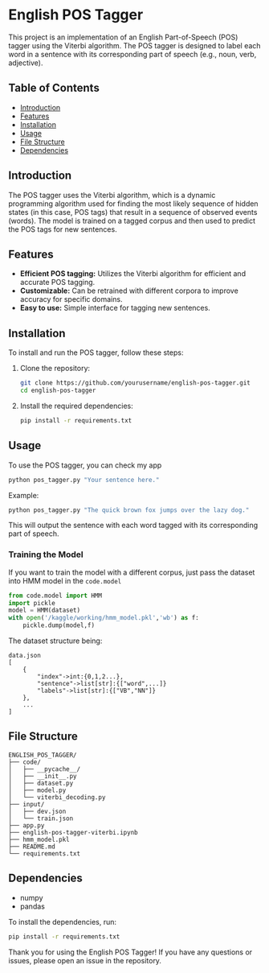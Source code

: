 # English POS Tagger

This project is an implementation of an English Part-of-Speech (POS) tagger using the Viterbi algorithm. The POS tagger is designed to label each word in a sentence with its corresponding part of speech (e.g., noun, verb, adjective).

## Table of Contents

- [Introduction](#introduction)
- [Features](#features)
- [Installation](#installation)
- [Usage](#usage)
- [File Structure](#file-structure)
- [Dependencies](#dependencies)


## Introduction

The POS tagger uses the Viterbi algorithm, which is a dynamic programming algorithm used for finding the most likely sequence of hidden states (in this case, POS tags) that result in a sequence of observed events (words). The model is trained on a tagged corpus and then used to predict the POS tags for new sentences.

## Features

- **Efficient POS tagging:** Utilizes the Viterbi algorithm for efficient and accurate POS tagging.
- **Customizable:** Can be retrained with different corpora to improve accuracy for specific domains.
- **Easy to use:** Simple interface for tagging new sentences.

## Installation

To install and run the POS tagger, follow these steps:

1. Clone the repository:
   ```bash
   git clone https://github.com/yourusername/english-pos-tagger.git
   cd english-pos-tagger
   ```

2. Install the required dependencies:
   ```bash
   pip install -r requirements.txt
   ```

## Usage

To use the POS tagger, you can check my app 

```bash
python pos_tagger.py "Your sentence here."
```

Example:

```bash
python pos_tagger.py "The quick brown fox jumps over the lazy dog."
```

This will output the sentence with each word tagged with its corresponding part of speech.

### Training the Model

If you want to train the model with a different corpus, just pass the dataset into HMM model in the `code.model`
```python
from code.model import HMM
import pickle
model = HMM(dataset)
with open('/kaggle/working/hmm_model.pkl','wb') as f:
    pickle.dump(model,f)
```
The dataset structure being:
```
data.json
[
    {
        "index"->int:{0,1,2...},
        "sentence"->list[str]:{["word",...]}
        "labels"->list[str]:{["VB","NN"]}
    },
    ...
]
```
## File Structure

```
ENGLISH_POS_TAGGER/
├── code/
│   ├── __pycache__/
│   ├── __init__.py
│   ├── dataset.py
│   ├── model.py
│   └── viterbi_decoding.py
├── input/
│   ├── dev.json
│   └── train.json
├── app.py
├── english-pos-tagger-viterbi.ipynb
├── hmm_model.pkl
├── README.md
└── requirements.txt

```

## Dependencies

- numpy
- pandas

To install the dependencies, run:

```bash
pip install -r requirements.txt
```



Thank you for using the English POS Tagger! If you have any questions or issues, please open an issue in the repository.